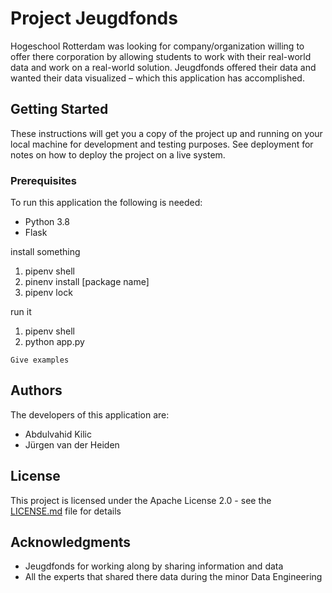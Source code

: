 # Project Jeugdfonds

Hogeschool Rotterdam was looking for company/organization willing to offer there corporation by allowing students to work with their real-world data and work on a real-world solution. Jeugdfonds offered their data and wanted their data visualized – which this application has accomplished.  

## Getting Started

These instructions will get you a copy of the project up and running on your local machine for development and testing purposes. See deployment for notes on how to deploy the project on a live system.

### Prerequisites

To run this application the following is needed:

- Python 3.8
- Flask

install something
  1) pipenv shell
  2) pinenv install [package name]
  3) pipenv lock

run it
  1) pipenv shell
  2) python app.py

```
Give examples
```

## Authors

The developers of this application are:

- Abdulvahid Kilic 
- Jürgen van der Heiden 


## License

This project is licensed under the  Apache License 2.0 - see the [LICENSE.md](LICENSE.md) file for details

## Acknowledgments

- Jeugdfonds for working along by sharing information and data
- All the experts that shared there data during the minor Data Engineering

